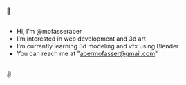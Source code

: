 👋
<br>
<br>
- Hi, I’m @mofasseraber
- I’m interested in web development and 3d art
- I’m currently learning 3d modeling and vfx using Blender
- You can reach me at "abermofasser@gmail.com"
<br>
✌
<!---
mofasseraber/mofasseraber is a ✨ special ✨ repository because its `README.md` (this file) appears on your GitHub profile.
You can click the Preview link to take a look at your changes.
--->
